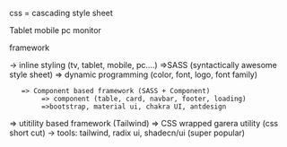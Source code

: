 css = cascading style sheet



Tablet
mobile
pc
monitor



framework

-> inline styling (tv, tablet, mobile, pc....)
=>SASS (syntactically awesome style sheet)
       => dynamic programming (color, font, logo, font family)

       => Component based framework (SASS + Component)
            => component (table, card, navbar, footer, loading)
            =>bootstrap, material ui, chakra UI, antdesign

=> utitility based framework (Tailwind)
            => CSS wrapped garera utility (css short cut)
            -> tools: tailwind, radix ui, shadecn/ui (super popular)
                        